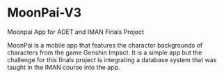 # MoonPai-V3
Moonpai App for ADET and IMAN Finals Project

MoonPai is a mobile app that features the character backgrounds of characters from the game Genshin Impact. It is a simple app but the challenge for this finals project is integrating a database system that was taught in the IMAN course into the app.
